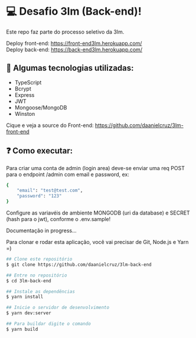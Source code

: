 # :computer: Desafio 3lm (Back-end)!
Este repo faz parte do processo seletivo da 3lm.

Deploy front-end: https://front-end3lm.herokuapp.com/ <br />
Deploy back-end: https://back-end3lm.herokuapp.com/

## :rocket: Algumas tecnologias utilizadas:


- TypeScript
- Bcrypt
- Express
- JWT
- Mongoose/MongoDB
- Winston

Cique e veja a source do Front-end: https://github.com/daanielcruz/3lm-front-end

## :question: Como executar:

Para criar uma conta de admin (login area) deve-se enviar uma req POST para o endpoint /admin com email e password, ex:
```bash
{
	"email": "test@test.com",
	"password": "123"
}
```

Configure as variavéis de ambiente MONGODB (uri da database) e SECRET (hash para o jwt), conforme o .env.sample!

Documentação in progress...

Para clonar e rodar esta aplicação, você vai precisar de Git, Node.js e Yarn =)
```bash
## Clone este repositório
$ git clone https://github.com/daanielcruz/3lm-back-end

## Entre no repositório
$ cd 3lm-back-end

## Instale as dependências
$ yarn install

## Inicie o servidor de desenvolvimento
$ yarn dev:server

## Para buildar digite o comando
$ yarn build
```
